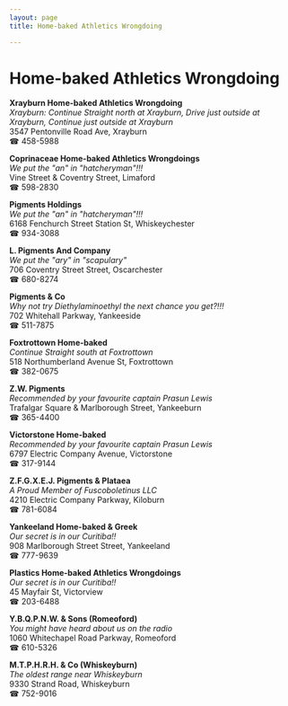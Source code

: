 ```yaml
---
layout: page 
title: Home-baked Athletics Wrongdoing

---
```



# Home-baked Athletics Wrongdoing


 **Xrayburn Home-baked Athletics Wrongdoing**  
_Xrayburn: Continue Straight north at Xrayburn, Drive just outside at Xrayburn, Continue just outside at Xrayburn_  
3547 Pentonville Road Ave, Xrayburn  
☎ 458-5988

**Coprinaceae Home-baked Athletics Wrongdoings**  
_We put the "an" in "hatcheryman"!!!_  
Vine Street & Coventry Street, Limaford  
☎ 598-2830

**Pigments Holdings**  
_We put the "an" in "hatcheryman"!!!_  
6168 Fenchurch Street Station St, Whiskeychester  
☎ 934-3088

**L. Pigments And Company**  
_We put the "ary" in "scapulary"_  
706 Coventry Street Street, Oscarchester  
☎ 680-8274

**Pigments & Co**  
_Why not try Diethylaminoethyl the next chance you get?!!!_  
702 Whitehall Parkway, Yankeeside  
☎ 511-7875

**Foxtrottown Home-baked**  
_Continue Straight south at Foxtrottown_  
518 Northumberland Avenue St, Foxtrottown  
☎ 382-0675

**Z.W. Pigments**  
_Recommended by your favourite captain Prasun Lewis_  
Trafalgar Square & Marlborough Street, Yankeeburn  
☎ 365-4400

**Victorstone Home-baked**  
_Recommended by your favourite captain Prasun Lewis_  
6797 Electric Company Avenue, Victorstone  
☎ 317-9144

**Z.F.G.X.E.J. Pigments & Plataea**  
_A Proud Member of Fuscoboletinus LLC_  
4210 Electric Company Parkway, Kiloburn  
☎ 781-6084

**Yankeeland Home-baked & Greek**  
_Our secret is in our Curitiba!!_  
908 Marlborough Street Street, Yankeeland  
☎ 777-9639

**Plastics Home-baked Athletics Wrongdoings**  
_Our secret is in our Curitiba!!_  
45 Mayfair St, Victorview  
☎ 203-6488

**Y.B.Q.P.N.W. & Sons (Romeoford)**  
_You might have heard about us on the radio_  
1060 Whitechapel Road Parkway, Romeoford  
☎ 610-5326

**M.T.P.H.R.H. & Co (Whiskeyburn)**  
_The oldest range near Whiskeyburn_  
9330 Strand Road, Whiskeyburn  
☎ 752-9016

